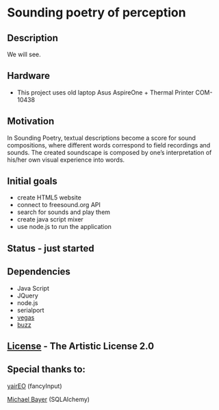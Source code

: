 Sounding poetry of perception
=============================

## Description

We will see.


## Hardware

 * This project uses old laptop Asus AspireOne + Thermal Printer COM-10438


## Motivation

In Sounding Poetry, textual descriptions become a score for sound compositions, where different words correspond to field recordings and sounds. The created soundscape is composed by one’s interpretation of his/her own visual experience into words.


## Initial goals

 * create HTML5 website
 * connect to freesound.org API
 * search for sounds and play them
 * create java script mixer
 * use node.js to run the application


## Status - just started


## Dependencies

 * Java Script
 * JQuery
 * node.js
 * serialport
 * [vegas](http://vegas.jaysalvat.com)
 * [buzz](http://buzz.jaysalvat.com)


## [License](LICENSE) - The Artistic License 2.0


## Special thanks to:

[yairEO](https://github.com/yairEO/fancyInput) (fancyInput)

[Michael Bayer](https://twitter.com/zzzeek) (SQLAlchemy)

